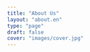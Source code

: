 ```yaml
---
title: "About Us"
layout: "about.en"
type: "page"
draft: false  
cover: "images/cover.jpg"
---
```


